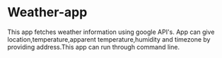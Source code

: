 # Weather-app
This app fetches weather information using google API's. App can give location,temperature,apparent temperature,humidity and timezone by providing address.This app can run through command line. 
